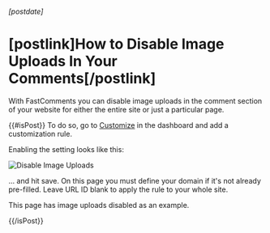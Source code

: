 ###### [postdate]
# [postlink]How to Disable Image Uploads In Your Comments[/postlink]

With FastComments you can disable image uploads in the comment section of your website for either the entire site or just a particular page.

{{#isPost}}
To do so, go to <a href="https://fastcomments.com/auth/my-account/customize-widget" target="_blank">Customize</a> in the dashboard and add a customization rule.

Enabling the setting looks like this:

<img 
    src="images/fc-disable-image-uploads.png"
    alt="Disable Image Uploads"
    title="Disable Image Uploads"
    class='lozad' />

... and hit save.
On this page you must define your domain if it's not already pre-filled. Leave URL ID blank to apply the rule to your whole site.

This page has image uploads disabled as an example.

{{/isPost}}

